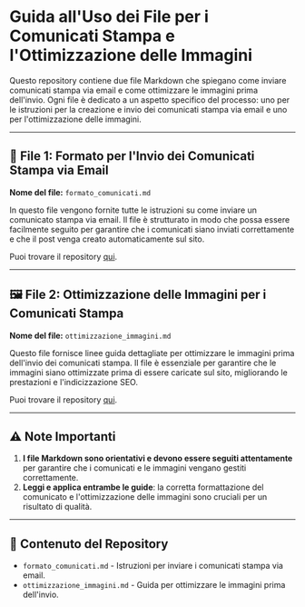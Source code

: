 # Guida all'Uso dei File per i Comunicati Stampa e l'Ottimizzazione delle Immagini

Questo repository contiene due file Markdown che spiegano come inviare comunicati stampa via email e come ottimizzare le immagini prima dell'invio. Ogni file è dedicato a un aspetto specifico del processo: uno per le istruzioni per la creazione e invio dei comunicati stampa via email e uno per l'ottimizzazione delle immagini.

---

## 📨 **File 1: Formato per l'Invio dei Comunicati Stampa via Email**

**Nome del file:** `formato_comunicati.md`

In questo file vengono fornite tutte le istruzioni su come inviare un comunicato stampa via email. 
Il file è strutturato in modo che possa essere facilmente seguito per garantire che i comunicati siano inviati correttamente e che il post venga creato automaticamente sul sito.

Puoi trovare il repository [qui](https://github.com/hmtechnology/post-by-email/blob/main/formato_comunicati.md).

---

## 🖼️ **File 2: Ottimizzazione delle Immagini per i Comunicati Stampa**

**Nome del file:** `ottimizzazione_immagini.md`

Questo file fornisce linee guida dettagliate per ottimizzare le immagini prima dell'invio dei comunicati stampa. 
Il file è essenziale per garantire che le immagini siano ottimizzate prima di essere caricate sul sito, migliorando le prestazioni e l'indicizzazione SEO.

Puoi trovare il repository [qui](https://github.com/hmtechnology/post-by-email/blob/main/ottimizzazione_immagini.md).

---

## ⚠️ **Note Importanti**

1. **I file Markdown sono orientativi e devono essere seguiti attentamente** per garantire che i comunicati e le immagini vengano gestiti correttamente.
2. **Leggi e applica entrambe le guide**: la corretta formattazione del comunicato e l'ottimizzazione delle immagini sono cruciali per un risultato di qualità.
   
---

## 📂 Contenuto del Repository

- `formato_comunicati.md` - Istruzioni per inviare i comunicati stampa via email.
- `ottimizzazione_immagini.md` - Guida per ottimizzare le immagini prima dell'invio.
